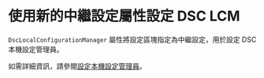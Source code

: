 # <a name="configure-dsc-lcm-with-new-meta-configuration-attribute"></a>使用新的中繼設定屬性設定 DSC LCM

`DscLocalConfigurationManager` 屬性將設定區塊指定為中繼設定，用於設定 DSC 本機設定管理員。 

如需詳細資訊，請參閱[設定本機設定管理員](https://msdn.microsoft.com/powershell/dsc/metaconfig)。